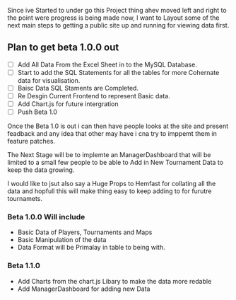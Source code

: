Since ive Started to under go this Project thing ahev moved left and right to the point were progress is being made now, I want to Layout some of the next main steps to getting a public site up and running for viewing data first.

## Plan to get beta 1.0.0 out
- [ ] Add All Data From the Excel Sheet in to the MySQL Database.
- [ ] Start to add the SQL Statements for all the tables for more Cohernate data for visualisation.
- [ ] Baisc Data SQL Staments are Completed.
- [ ] Re Desgin Current Frontend to represent Basic data.
- [ ] Add Chart.js for future intergration
- [ ] Push Beta 1.0

Once the Beta 1.0 is out i can then have people looks at the site and present feadback and any idea that other may have i cna try to imppemt them in feature patches.

The Next Stage will be to implemte an ManagerDashboard that will be limited to a small few people to be able to Add in New Tournament Data to keep the data growing. 

I would like to jsut also say a Huge Props to Hemfast for collating all the data and hopfull this will make thing easy to keep adding to for furutre tournamets.




### Beta 1.0.0 Will include
- Basic Data of Players, Tournaments and Maps
- Basic Manipulation of the data
- Data Format will be Primalay in table to being with.

### Beta 1.1.0
- Add Charts from the chart.js Libary to make the data more redable
- Add ManagerDashboard for adding new Data
